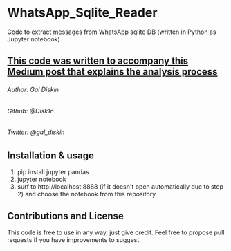 # WhatsApp_Sqlite_Reader
Code to extract messages from WhatsApp sqlite DB (written in Python as Jupyter notebook)
## [This code was written to accompany this Medium post that explains the analysis process](https://medium.com/@1522933668924/extracting-whatsapp-messages-from-backups-with-code-examples-49186de94ab4)
###### Author: Gal Diskin 
###### Github: @Disk1n 
###### Twitter: @gal_diskin

## Installation & usage
1. pip install jupyter pandas
2. jupyter notebook 
3. surf to http://localhost:8888 (if it doesn't open automatically due to step 2) and choose the notebook from this repository

## Contributions and License
This code is free to use in any way, just give credit. Feel free to propose pull requests if you have improvements to suggest
